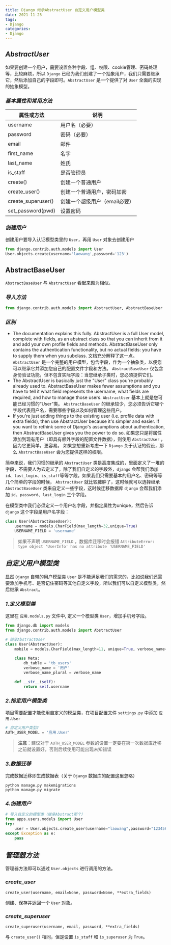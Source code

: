 ```yaml
---
title: Django 继承AbstractUser 自定义用户模型类
date: 2021-11-25
tags:
- Django
categories:
- Django
---
```


## ***AbstractUser***

如果要创建一个用户，需要设置各种字段、组、权限、cookie管理、密码处理等，比较麻烦，所以 `Django` 已经为我们创建了一个抽象用户，我们只需要继承它，然后添加自己的字段即可。`AbstractUser` 是一个提供了对 `User` 全面的实现的抽象模型。

### ***基本属性和常用方法***

| 属性或方法         | 说明                          |
| ------------------ | ----------------------------- |
| username           | 用户名（必要）                |
| password           | 密码（必要）                  |
| email              | 邮件                          |
| first_name         | 名字                          |
| last_name          | 姓氏                          |
| is_staff           | 是否管理员                    |
| create()           | 创建一个普通用户              |
| create_user()      | 创建一个普通用户，密码加密    |
| create_superuser() | 创建一个超级用户（email必要） |
| set_password(pwd)  | 设置密码                      |

### ***创建用户***

创建用户要导入认证模型类里的 `User`，再用 `User` 对象去创建用户

```python
from django.contrib.auth.models import User 
User.objects.create(username='laowang',password='123')
```

## AbstractBaseUser

`AbstractBaseUser` 与 `AbstractUser` 看起来颇为相似。

### ***导入方法***

```python
from django.contrib.auth.models import AbstractUser, AbstractBaseUser
```

### ***区别***

- The documentation explains this fully. AbstractUser is a full User model, complete with fields, as an abstract class so that you can inherit from it and add your own profile fields and methods. AbstractBaseUser only contains the authentication functionality, but no actual fields: you have to supply them when you subclass.
  文档充分解释了这一点。 `AbstractUser` 是一个完整的用户模型，包含字段，作为一个抽象类，以便您可以继承它并添加您自己的配置文件字段和方法。 `AbstractBaseUser` 仅包含身份验证功能，但不包含实际字段：当您继承子类时，您必须提供它们。
- The AbstractUser is basically just the "User" class you're probably already used to. AbstractBaseUser makes fewer assumptions and you have to tell it what field represents the username, what fields are required, and how to manage those users.
  `AbstractUser` 基本上就是您可能已经习惯的“User”类。 `AbstractBaseUser` 的继承较少，您必须告诉它哪个字段代表用户名，需要哪些字段以及如何管理这些用户。
- If you're just adding things to the existing user (i.e. profile data with extra fields), then use AbstractUser because it's simpler and easier. If you want to rethink some of Django's assumptions about authentication, then AbstractBaseUser gives you the power to do so.
  如果您只是将属性添加到现有用户（即具有额外字段的配置文件数据），则使用 `AbstractUser` ，因为它更简单，更容易。 如果您想重新考虑一下  `Django` 关于认证的假设，那么 `AbstractBaseUser` 会为您提供这样的权限。

简单来说，我们习惯的继承的 `AbstractUser` 类是高度集成的，里面定义了一堆的字段，不需要人为去定义了，除了我们自定义的字段外，`django` 会帮我们添加 `id`、`last_login`、`is_staff`等等字段。如果我们只需要基本的用户名、密码等等几个简单的字段的时候， `AbstractUser` 就比较臃肿了，这时候就可以选择继承`AbstractBaseUser` 类来自定义一些字段，这时候迁移数据库 `django` 会帮我们添加 `id`、`password`、`last_login` 三个字段。

在模型类中我们必须定义一个用户名字段，并指定属性为unique，然后告诉 `django` 这个字段是用户名字段：

```python
class User(AbstractBaseUser):
    username = models.CharField(max_length=32,unique=True)
    USERNAME_FIELD = 'username'
```

> 如果不声明 `USERNAME_FIELD` ，数据库迁移时会报错 `AttributeError: type object 'UserInfo' has no attribute 'USERNAME_FIELD'`

## ***自定义用户模型类***

显然 `Django` 自带的用户模型类 `User` 是不能满足我们的需求的，比如说我们还需要添加手机号、是否记住密码等其他自定义字段，所以我们可以自定义模型类，然后继承 `Abstract`。

### ***1.定义模型类***

这里在 `应用.models.py` 文件中, 定义一个模型类 `User`，增加手机号字段。

```python
from django.db import models
from django.contrib.auth.models import AbstractUser

# 继承AbstractUser
class User(AbstractUser):
    mobile = models.CharField(max_length=11, unique=True, verbose_name='手机号')
    
    class Meta:
        db_table = 'tb_users'
        verbose_name = '用户'
        verbose_name_plural = verbose_name

    def __str__(self):
        return self.username
```

### ***2.指定用户模型类***

项目需要配置才能使用自定义的模型类，在项目配置文件 `settings.py` 中添加 `应用.User`

```python
# 自定义用户类型2
AUTH_USER_MODEL = '应用.User'
```

> **注意**：建议对于 `AUTH_USER_MODEL` 参数的设置一定要在第一次数据库迁移之前就设置好，否则后续使用可能出现未知错误

### ***3.数据迁移***

完成数据迁移即生成数据表（关于 `Django` 数据库的配置这里忽略）

```shell
python manage.py makemigrations
python manage.py migrate
```

### ***4.创建用户***

```python
# 导入自定义的模型类（继承Abstract那个）
from apps.users.models import User
try:
    user = User.objects.create_user(username="laowang",password="123456",mobile="10086")
except Exception as e:
    pass

```

## ***管理器方法***

管理器方法即可以通过 `User.objects` 进行调用的方法。

### ***create_user***

`create_user(username, email=None, password=None, **extra_fields)`

创建、保存并返回一个 `User` 对象。

### ***create_superuser***

`create_superuser(username, email, password, **extra_fields)`

与 `create_user()`  相同，但是设置 `is_staff` 和 `is_superuser` 为 `True`。